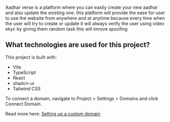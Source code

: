 Aadhar verse is a platform where you can easily create your new aadhar and also update the existing one.
this platform will provide the ease for user to use the website from anywhere and at anytime because every time when the user will try to create or update it will always verify the user using video ekyc by giving them random task this will imrove spoofing


## What technologies are used for this project?

This project is built with:

- Vite
- TypeScript
- React
- shadcn-ui
- Tailwind CSS



To connect a domain, navigate to Project > Settings > Domains and click Connect Domain.

Read more here: [Setting up a custom domain](https://docs.lovable.dev/tips-tricks/custom-domain#step-by-step-guide)
